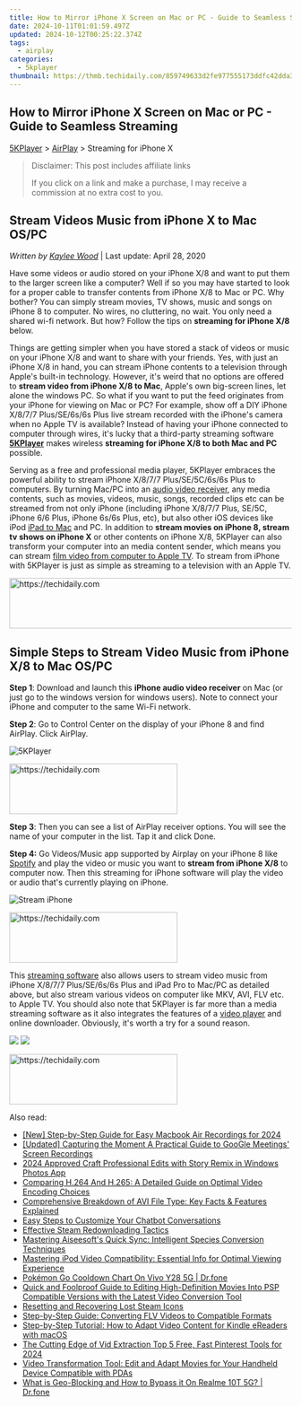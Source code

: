 ```yaml
---
title: How to Mirror iPhone X Screen on Mac or PC - Guide to Seamless Streaming
date: 2024-10-11T01:01:59.497Z
updated: 2024-10-12T00:25:22.374Z
tags:
  - airplay
categories:
  - 5kplayer
thumbnail: https://thmb.techidaily.com/859749633d2fe977555173ddfc42dda3acc4bf2fd5329788d0569c467b1120f3.jpg
---
```


## How to Mirror iPhone X Screen on Mac or PC - Guide to Seamless Streaming

[5KPlayer](https://tools.techidaily.com/5kplayer/products/) \> [AirPlay](https://tools.techidaily.com/5kplayer/airplay/) \> Streaming for iPhone X

>  Disclaimer: This post includes affiliate links
>
>  If you click on a link and make a purchase, I may receive a commission at no extra cost to you.
>

## Stream Videos Music from iPhone X to Mac OS/PC

 _Written by [Kaylee Wood](https://www.quora.com/profile/Amanda-Hu-21)_ | Last update: April 28, 2020

Have some videos or audio stored on your iPhone X/8 and want to put them to the larger screen like a computer? Well if so you may have started to look for a proper cable to transfer contents from iPhone X/8 to Mac or PC. Why bother? You can simply stream movies, TV shows, music and songs on iPhone 8 to computer. No wires, no cluttering, no wait. You only need a shared wi-fi network. But how? Follow the tips on **streaming for iPhone X/8** below. 

Things are getting simpler when you have stored a stack of videos or music on your iPhone X/8 and want to share with your friends. Yes, with just an iPhone X/8 in hand, you can stream iPhone contents to a television through Apple's built-in technology. However, it's weird that no options are offered to **stream video from iPhone X/8 to Mac**, Apple's own big-screen lines, let alone the windows PC. So what if you want to put the feed originates from your iPhone for viewing on Mac or PC? For example, show off a DIY iPhone X/8/7/7 Plus/SE/6s/6s Plus live stream recorded with the iPhone's camera when no Apple TV is available? Instead of having your iPhone connected to computer through wires, it's lucky that a third-party streaming software [**5KPlayer**](https://tools.techidaily.com/5kplayer/products/) makes wireless **streaming for iPhone X/8 to both Mac and PC** possible.

Serving as a free and professional media player, 5KPlayer embraces the powerful ability to stream iPhone X/8/7/7 Plus/SE/5C/6s/6s Plus to computers. By turning Mac/PC into an [audio video receiver](https://tools.techidaily.com/5kplayer/airplay/), any media contents, such as movies, videos, music, songs, recorded clips etc can be streamed from not only iPhone (including iPhone X/8/7/7 Plus, SE/5C, iPhone 6/6 Plus, iPhone 6s/6s Plus, etc), but also other iOS devices like iPod [iPad to Mac](https://tools.techidaily.com/5kplayer/airplay/) and PC. In addition to **stream movies on iPhone 8, stream tv shows on iPhone X** or other contents on iPhone X/8, 5KPlayer can also transform your computer into an media content sender, which means you can stream [film video from computer to Apple TV](https://tools.techidaily.com/5kplayer/airplay/). To stream from iPhone with 5KPlayer is just as simple as streaming to a television with an Apple TV.

<!-- affiliate ads begin -->
<a href="https://appsumo.8odi.net/c/5597632/2082539/7443" target="_top" id="2082539">
  <img src="//a.impactradius-go.com/display-ad/7443-2082539" border="0" alt="https://techidaily.com" width="728" height="90"/>
</a>
<img height="0" width="0" src="https://appsumo.8odi.net/i/5597632/2082539/7443" style="position:absolute;visibility:hidden;" border="0" />
<!-- affiliate ads end -->

## Simple Steps to Stream Video Music from iPhone X/8 to Mac OS/PC

**Step 1**: Download and launch this **iPhone audio video receiver** on Mac (or just go to the windows version for windows users). Note to connect your iPhone and computer to the same Wi-Fi network.

**Step 2**: Go to Control Center on the display of your iPhone 8 and find AirPlay. Click AirPlay. 

![5KPlayer](https://www.5kplayer.com/airplay/img/5kplayer.jpg) 

<!-- affiliate ads begin -->
<a href="https://aligracehair.sjv.io/c/5597632/2036496/19272" target="_top" id="2036496">
  <img src="//a.impactradius-go.com/display-ad/19272-2036496" border="0" alt="https://techidaily.com" width="300" height="90"/>
</a>
<img height="0" width="0" src="https://aligracehair.sjv.io/i/5597632/2036496/19272" style="position:absolute;visibility:hidden;" border="0" />
<!-- affiliate ads end -->

**Step 3**: Then you can see a list of AirPlay receiver options. You will see the name of your computer in the list. Tap it and click Done.

**Step 4:** Go Videos/Music app supported by Airplay on your iPhone 8 like [Spotify](https://tools.techidaily.com/5kplayer/airplay/) and play the video or music you want to **stream from iPhone X/8** to computer now. Then this streaming for iPhone software will play the video or audio that's currently playing on iPhone. 

![Stream iPhone](https://www.5kplayer.com/airplay/img/airplay-iphone-ipad.jpg)

<!-- affiliate ads begin -->
<a href="https://aligracehair.sjv.io/c/5597632/1883998/19272" target="_top" id="1883998">
  <img src="//a.impactradius-go.com/display-ad/19272-1883998" border="0" alt="https://techidaily.com" width="300" height="90"/>
</a>
<img height="0" width="0" src="https://aligracehair.sjv.io/i/5597632/1883998/19272" style="position:absolute;visibility:hidden;" border="0" />
<!-- affiliate ads end -->

This [streaming software](https://tools.techidaily.com/5kplayer/airplay/) also allows users to stream video music from iPhone X/8/7/7 Plus/SE/6s/6s Plus and iPad Pro to Mac/PC as detailed above, but also stream various videos on computer like MKV, AVI, FLV etc. to Apple TV. You should also note that 5KPlayer is far more than a media streaming software as it also integrates the features of a [video player](https://tools.techidaily.com/5kplayer/video-music-player/) and online downloader. Obviously, it's worth a try for a sound reason.

[![](https://www.5kplayer.com/airplay/../button/freedownwhitewin.png)](https://tools.techidaily.com/5kplayer/products/) [![](https://www.5kplayer.com/airplay/../button/freedownbackmac.png)](https://tools.techidaily.com/5kplayer/products/)

<!-- affiliate ads begin -->
<a href="https://aligracehair.sjv.io/c/5597632/2135399/19272" target="_top" id="2135399">
  <img src="//a.impactradius-go.com/display-ad/19272-2135399" border="0" alt="https://techidaily.com" width="300" height="90"/>
</a>
<img height="0" width="0" src="https://aligracehair.sjv.io/i/5597632/2135399/19272" style="position:absolute;visibility:hidden;" border="0" />
<!-- affiliate ads end -->

<ins class="adsbygoogle"
     style="display:block"
     data-ad-format="autorelaxed"
     data-ad-client="ca-pub-7571918770474297"
     data-ad-slot="1223367746"></ins>

<ins class="adsbygoogle"
     style="display:block"
     data-ad-client="ca-pub-7571918770474297"
     data-ad-slot="8358498916"
     data-ad-format="auto"
     data-full-width-responsive="true"></ins>

<span class="atpl-alsoreadstyle">Also read:</span>
<div><ul>
<li><a href="https://screen-mirroring-recording.techidaily.com/new-step-by-step-guide-for-easy-macbook-air-recordings-for-2024/"><u>[New] Step-by-Step Guide for Easy Macbook Air Recordings for 2024</u></a></li>
<li><a href="https://screen-mirroring-recording.techidaily.com/updated-capturing-the-moment-a-practical-guide-to-google-meetings-screen-recordings/"><u>[Updated] Capturing the Moment A Practical Guide to GooGle Meetings' Screen Recordings</u></a></li>
<li><a href="https://extra-resources.techidaily.com/2024-approved-craft-professional-edits-with-story-remix-in-windows-photos-app/"><u>2024 Approved Craft Professional Edits with Story Remix in Windows Photos App</u></a></li>
<li><a href="https://media-tips.techidaily.com/comparing-h264-and-h265-a-detailed-guide-on-optimal-video-encoding-choices/"><u>Comparing H.264 And H.265: A Detailed Guide on Optimal Video Encoding Choices</u></a></li>
<li><a href="https://media-tips.techidaily.com/comprehensive-breakdown-of-avi-file-type-key-facts-and-features-explained/"><u>Comprehensive Breakdown of AVI File Type: Key Facts & Features Explained</u></a></li>
<li><a href="https://fox-ssl.techidaily.com/easy-steps-to-customize-your-chatbot-conversations/"><u>Easy Steps to Customize Your Chatbot Conversations</u></a></li>
<li><a href="https://games-able.techidaily.com/effective-steam-redownloading-tactics/"><u>Effective Steam Redownloading Tactics</u></a></li>
<li><a href="https://media-tips.techidaily.com/mastering-aiseesofts-quick-sync-intelligent-species-conversion-techniques/"><u>Mastering Aiseesoft's Quick Sync: Intelligent Species Conversion Techniques</u></a></li>
<li><a href="https://media-tips.techidaily.com/mastering-ipod-video-compatibility-essential-info-for-optimal-viewing-experience/"><u>Mastering iPod Video Compatibility: Essential Info for Optimal Viewing Experience</u></a></li>
<li><a href="https://change-location.techidaily.com/pokemon-go-cooldown-chart-on-vivo-y28-5g-drfone-by-drfone-virtual-android/"><u>Pokémon Go Cooldown Chart On Vivo Y28 5G | Dr.fone</u></a></li>
<li><a href="https://media-tips.techidaily.com/quick-and-foolproof-guide-to-editing-high-definition-movies-into-psp-compatible-versions-with-the-latest-video-conversion-tool/"><u>Quick and Foolproof Guide to Editing High-Definition Movies Into PSP Compatible Versions with the Latest Video Conversion Tool</u></a></li>
<li><a href="https://windows11.techidaily.com/resetting-and-recovering-lost-steam-icons/"><u>Resetting and Recovering Lost Steam Icons</u></a></li>
<li><a href="https://media-tips.techidaily.com/step-by-step-guide-converting-flv-videos-to-compatible-formats/"><u>Step-by-Step Guide: Converting FLV Videos to Compatible Formats</u></a></li>
<li><a href="https://media-tips.techidaily.com/step-by-step-tutorial-how-to-adapt-video-content-for-kindle-ereaders-with-macos/"><u>Step-by-Step Tutorial: How to Adapt Video Content for Kindle eReaders with macOS</u></a></li>
<li><a href="https://some-approaches.techidaily.com/the-cutting-edge-of-vid-extraction-top-5-free-fast-pinterest-tools-for-2024/"><u>The Cutting Edge of Vid Extraction Top 5 Free, Fast Pinterest Tools for 2024</u></a></li>
<li><a href="https://media-tips.techidaily.com/video-transformation-tool-edit-and-adapt-movies-for-your-handheld-device-compatible-with-pdas/"><u>Video Transformation Tool: Edit and Adapt Movies for Your Handheld Device Compatible with PDAs</u></a></li>
<li><a href="https://fake-location.techidaily.com/what-is-geo-blocking-and-how-to-bypass-it-on-realme-10t-5g-drfone-by-drfone-virtual-android/"><u>What is Geo-Blocking and How to Bypass it On Realme 10T 5G? | Dr.fone</u></a></li>
</ul></div>

